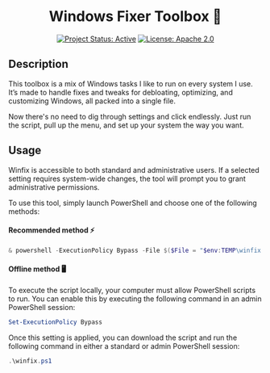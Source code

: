 <div align="center">

# Windows Fixer Toolbox 🔧

[![Project Status: Active](https://www.repostatus.org/badges/latest/active.svg)](https://www.repostatus.org/#active)
[![License: Apache 2.0](https://img.shields.io/badge/License-Apache%202.0-green.svg)](LICENSE)

</div>

## Description
This toolbox is a mix of Windows tasks I like to run on every system I use. It’s made to handle fixes and tweaks for debloating, optimizing, and customizing Windows, all packed into a single file. 

Now there's no need to dig through settings and click endlessly. Just run the script, pull up the menu, and set up your system the way you want.

## Usage
Winfix is accessible to both standard and administrative users. If a selected setting requires system-wide changes, the tool will prompt you to grant administrative permissions.

To use this tool, simply launch PowerShell and choose one of the following methods:

#### Recommended method ⚡

```ps1
& powershell -ExecutionPolicy Bypass -File $($File = "$env:TEMP\winfix.ps1"; iwr -Uri "https://github.com/blue-person/winfix/releases/latest/download/winfix.ps1" -OutFile $File; $File)
```

#### Offline method 🖥️

To execute the script locally, your computer must allow PowerShell scripts to run. You can enable this by executing the following command in an admin PowerShell session:

```ps1
Set-ExecutionPolicy Bypass
```

Once this setting is applied, you can download the script and run the following command in either a standard or admin PowerShell session:

```ps1
.\winfix.ps1
```
